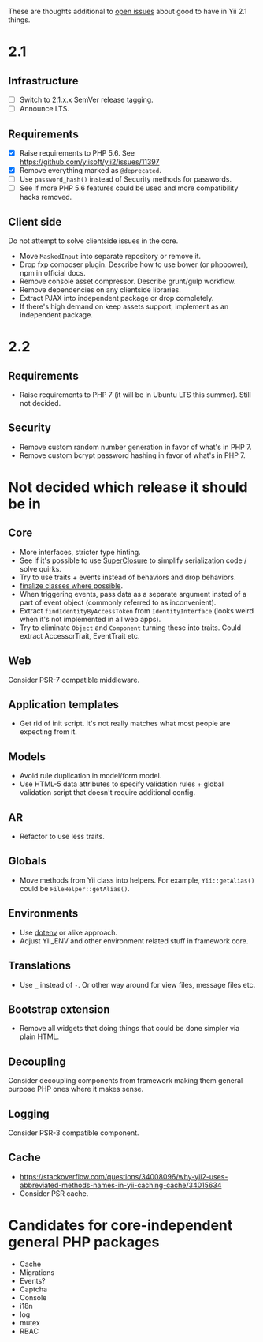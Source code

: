 These are thoughts additional to [open issues](https://github.com/yiisoft/yii2/milestones/2.1.x) about good to have in Yii 2.1 things.

# 2.1

## Infrastructure

- [ ] Switch to 2.1.x.x SemVer release tagging.
- [ ] Announce LTS.

## Requirements

- [x] Raise requirements to PHP 5.6. See https://github.com/yiisoft/yii2/issues/11397
- [x] Remove everything marked as `@deprecated`.
- [ ] Use `password_hash()` instead of Security methods for passwords.
- [ ] See if more PHP 5.6 features could be used and more compatibility hacks removed.

## Client side

Do not attempt to solve clientside issues in the core.

- Move `MaskedInput` into separate repository or remove it.
- Drop fxp composer plugin. Describe how to use bower (or phpbower), npm in official docs.
- Remove console asset compressor. Describe grunt/gulp workflow.
- Remove dependencies on any clientside libraries.
- Extract PJAX into independent package or drop completely.
- If there's high demand on keep assets support, implement as an independent package.

# 2.2

## Requirements

- Raise requirements to PHP 7 (it will be in Ubuntu LTS this summer). Still not decided.

## Security

- Remove custom random number generation in favor of what's in PHP 7.
- Remove custom bcrypt password hashing in favor of what's in PHP 7.


# Not decided which release it should be in

## Core

- More interfaces, stricter type hinting.
- See if it's possible to use [SuperClosure](https://github.com/jeremeamia/super_closure) to simplify serialization code / solve quirks.
- Try to use traits + events instead of behaviors and drop behaviors.
- [finalize classes where possible](https://ocramius.github.io/blog/when-to-declare-classes-final/).
- When triggering events, pass data as a separate argument insted of a part of event object (commonly referred to as inconvenient).
- Extract `findIdentityByAccessToken` from `IdentityInterface` (looks weird when it's not implemented in all web apps).
- Try to eliminate `Object` and `Component` turning these into traits. Could extract AccessorTrait, EventTrait etc.

## Web

Consider PSR-7 compatible middleware.

## Application templates

- Get rid of init script. It's not really matches what most people are expecting from it.

## Models

- Avoid rule duplication in model/form model.
- Use HTML-5 data attributes to specify validation rules + global validation script that doesn't require additional config.

## AR

- Refactor to use less traits.

## Globals

- Move methods from Yii class into helpers. For example, `Yii::getAlias()` could be `FileHelper::getAlias()`.

## Environments

- Use [dotenv](https://github.com/vlucas/phpdotenv) or alike approach.
- Adjust YII_ENV and other environment related stuff in framework core.

## Translations

- Use `_` instead of `-`. Or other way around for view files, message files etc.

## Bootstrap extension

- Remove all widgets that doing things that could be done simpler via plain HTML.

## Decoupling

Consider decoupling components from framework making them general purpose PHP ones where it makes sense.

## Logging

Consider PSR-3 compatible component.

## Cache

- https://stackoverflow.com/questions/34008096/why-yii2-uses-abbreviated-methods-names-in-yii-caching-cache/34015634
- Consider PSR cache.

# Candidates for core-independent general PHP packages

- Cache
- Migrations
- Events?
- Captcha
- Console
- i18n
- log
- mutex
- RBAC
